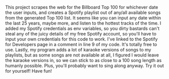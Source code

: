 This project scrapes the web for the Billboard Top 100 for whichever date the user inputs, and creates a Spotify playlist out of any/all available songs from the generated Top 100 list.
It seems like you can input any date within the last 25 years, maybe more, and listen to the hottest tracks of the time. 
I added my Spotify credentials as env variables, so you dirty bastards can't steal any of the juicy details of my free Spotify account, so you'll have to input your own credentials for this code to work. I've linked to the Spotify for Developers page in a comment in line 9 of my code. It's totally free to use.
Lastly, my program adds a lot of karaoke versions of songs to my playlists, but as some songs are not available at all, I figured I would leave the karaoke versions in, so we can stick to as close to a 100 song length as humanly possible. Plus, you'll probably want to sing along anyway. 
Try it out for yourself! Have fun!
